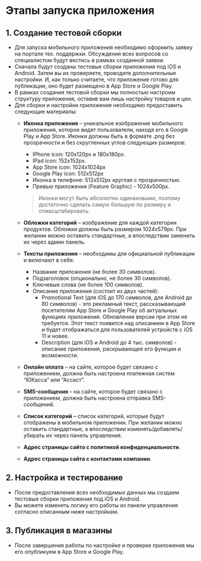 # Этапы запуска приложения
## 1. Создание тестовой сборки
* Для запуска мобильного приложения необходимо оформить заявку на портале тех. поддержки. Обсуждения всех вопросов со специалистом будут вестись в рамках созданной заявки.
* Сначала будут созданы тестовые сборки приложения под iOS и Android. Затем вы их проверяете, проводите дополнительные настройки. И, как только считаете, что приложение готово для публикации, оно будет размещено в App Store и Google Play.
* В рамках создания тестовой сборки мы полностью настроим структуру приложения, оставив вам лишь настройку товаров и цен.
* Для сборки и настройки приложения необходимо предоставить следующие материалы:
    + **Иконка приложения** – уникальное изображение мобильного приложения, которое видят пользователи, находя его в Google Play и App Store. Иконки должны быть в формате .png без прозрачности и без скругленных углов следующих размеров:
        - IPhone icon: 120x120px и 180x180px.
        - IPad icon: 152x152px.
        - App Store icon: 1024x1024px
        - Google Play icon: 512x512px
        - Иконка в телефоне: 512x512px круглая с прозрачностью.
        - Превью приложения (Feature Graphic) - 1024x500px.
        
        > Иконки могут быть абсолютно одинаковыми, поэтому достаточно сделать самую большую по размеру и отмасштабировать.

    + **Обложки категорий** – изображение для каждой категории продуктов. Обложки должны быть размером 1024х579px. При желании можно оставить стандартные, а впоследствии заменить их через админ панель.
    + **Тексты приложения** – необходимы для официальной публикации и включают в себя:
        - Название приложения (не более 30 символов).
        - Подзаголовок (опционально, не более 30 символов).
        - Ключевые слова (не более 100 символов).
        - Описание приложения (состоит из двух частей):
            + Promotional Text (для iOS до 170 символов, для Android до 80 символов) - это рекламный текст, рассказывающий посетителям App Store и Google Play об актуальных функциях приложения. Обновление версии при этом не требуется. Этот текст появится над описанием в App Store и будет отображаться для пользователей устройств с iOS 11 и новее.
            + Description (для iOS и Android до 4 тыс. символов) - описание приложения, раскрывающее его функции и возможности.
    + **Онлайн оплата** – на сайте, которое будет связано с приложением, должна быть настроена платежная систем “ЮКасса” или “Ассист”.
    + **SMS-сообщения** – на сайте, которое будет связано с приложением, должна быть настроена отправка SMS-сообщений.
    + **Список категорий** – список категорий, которые будут отображены в мобильном приложении. При желании можно оставить стандартные, а впоследствии изменять/добавлять/убирать их через панель управления.
    + **Адрес страницы сайта с политикой конфиденциальности**.
    + **Адрес страницы сайта с контактами компании**.

## 2. Настройка и тестирование
* После предоставления всех необходимых данных мы создаем тестовые сборки приложения под iOS и Android. 
* Вы можете изменять логику его работы из панели управления согласно описанным ниже настройкам.

## 3. Публикация в магазины
* После завершения работы по настройке и проверке приложения мы его опубликуем в App Store и Google Play.

